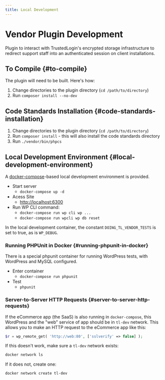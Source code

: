 ```yaml
---
title: Local Development
---
```

# Vendor Plugin Development

Plugin to interact with TrustedLogin's encrypted storage infrastructure to redirect support staff into an authenticated session on client installations.

## To Compile {#to-compile}

The plugin will need to be built. Here's how:

1. Change directories to the plugin directory (`cd /path/to/directory`)
1. Run `composer install --no-dev`

## Code Standards Installation {#code-standards-installation}

1. Change directories to the plugin directory (`cd /path/to/directory`)
1. Run `composer install` - this will also install the code standards directory
1. Run `./vendor/bin/phpcs`

## Local Development Environment {#local-development-environment}

A [docker-compose](https://docs.docker.com/samples/wordpress/)-based local development environment is provided.

- Start server
    - `docker-compose up -d`
- Acess Site
    - [http://localhost:6300](http://localhost:6100)
- Run WP CLI command:
    - `docker-compose run wp cli wp ...`
	- `docker-compose run wpcli wp db reset`

In the local development container, the constant `DOING_TL_VENDOR_TESTS` is set to true, as is `WP_DEBUG`.

### Running PHPUnit in Docker {#running-phpunit-in-docker}

There is a special phpunit container for running WordPress tests, with WordPress and MySQL configured.

- Enter container
    - `docker-compose run phpunit`
- Test
    - `phpunit`

### Server-to-Server HTTP Requests {#server-to-server-http-requests}

If the eCommerce app (the SaaS) is also running in `docker-compose`, this WordPress and the "web" service of app should be in `tl-dev` network. This allows you to make an HTTP request to the eCommerce app like this:

```php
$r = wp_remote_get( 'http://web:80', ['sslverify' => false] );
```

If this doesn't work, make sure a `tl-dev` network exists:

```bash
docker network ls
```

If it does not, create one:

```bash
docker network create tl-dev
```
